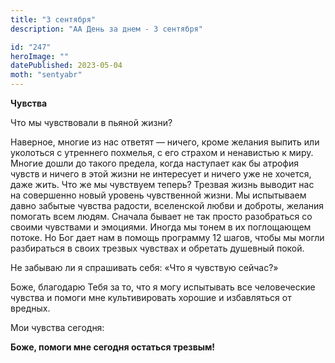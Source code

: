 ```yaml
---
title: "3 сентября"
description: "АА День за днем - 3 сентября"

id: "247"
heroImage: ""
datePublished: 2023-05-04
moth: "sentyabr"
---
```


**Чувства**

Что мы чувствовали в пьяной жизни?

Наверное, многие из нас ответят — ничего, кроме желания выпить или уколоться с
утреннего похмелья, с его страхом и ненавистью к миру. Многие дошли до такого
предела, когда наступает как бы атрофия чувств и ничего в этой жизни не
интересует и ничего уже не хочется, даже жить. Что же мы чувствуем теперь?
Трезвая жизнь выводит нас на совершенно новый уровень чувственной жизни. Мы
испытываем давно забытые чувства радости, вселенской любви и доброты, желания
помогать всем людям. Сначала бывает не так просто разобраться со своими
чувствами и эмоциями. Иногда мы тонем в их поглощающем потоке. Но Бог дает нам
в помощь программу 12 шагов, чтобы мы могли разбираться в своих трезвых
чувствах и обретать душевный покой.

Не забываю ли я спрашивать себя: «Что я чувствую сейчас?»

Боже, благодарю Тебя за то, что я могу испытывать все человеческие чувства и
помоги мне культивировать хорошие и избавляться от вредных.

Мои чувства сегодня:

**Боже, помоги мне сегодня остаться трезвым!**
